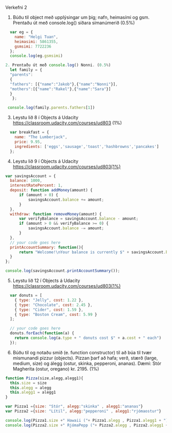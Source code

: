 Verkefni 2
1. Búðu til object með upplýsingar um þig; nafn, heimasími og gsm. Prentaðu út með
console.log() síðara símanúmerið (0.5%)
```javascript
  var eg = {
    name: "Helgi Tuan",
    heimasimi: 5861355,
    gsmsimi: 7722236
  };
  console.log(eg.gsmsimi)

2. Prentaðu út með console.log() Nonni. (0.5%)
  let family = {
  "parents":
  {
  "fathers": [{"name":"Jakob"},{"name":"Nonni"}],
  "mothers":[{"name":"Rakel"},{"name":"Sara"}]
  }
   };

 console.log(family.parents.fathers[1])
```
3. Leystu lið 8 í Objects á Udacity https://classroom.udacity.com/courses/ud803 (1%)
```javascript
  var breakfast = {
    name: "The Lumberjack",
    price: 9.95,
    ingredients: ['eggs','sausage','toast','hashbrowns','pancakes']
  };
```
4. Leystu lið 9 í Objects á Udacity https://classroom.udacity.com/courses/ud803(1%)
```javascript
var savingsAccount = {
  balance: 1000,
  interestRatePercent: 1,
  deposit: function addMoney(amount) {
      if (amount > 0) {
          savingsAccount.balance += amount;
      }
  },
  withdraw: function removeMoney(amount) {
      var verifyBalance = savingsAccount.balance - amount;
      if (amount > 0 && verifyBalance >= 0) {
          savingsAccount.balance -= amount;
      }
  },
  // your code goes here
  printAccountSummary: function(){
      return "Welcome!\nYour balance is currently $" + savingsAccount.balance + " and your interest rate is " + savingsAccount.interestRatePercent + "%."
  }
};

console.log(savingsAccount.printAccountSummary());
```

5. Leystu lið 12 í Objects á Udacity https://classroom.udacity.com/courses/ud803(1%)
```javascript
  var donuts = [
    { type: "Jelly", cost: 1.22 },
    { type: "Chocolate", cost: 2.45 },
    { type: "Cider", cost: 1.59 },
    { type: "Boston Cream", cost: 5.99 }
  ];

  // your code goes here
  donuts.forEach(function(a) {
    return console.log(a.type + " donuts cost $" + a.cost + " each")
  });
```
6. Búðu til og notaðu smið (e. function constructor) til að búa til tvær mismunandi pizzur
(objects). Pizzan þarf að hafa; verð, stærð (large, medium, size) og álegg (ostur, skinka,
pepperoni, ananas). Dæmi: Stór Magherita (ostur, oregano) kr. 2195. (1%)
```javascript
function Pizza(size,alegg,alegg1){
  this.size = size
  this.alegg = alegg
  this.alegg1 = alegg1
}

var Pizza1 ={size: "Stór", alegg:"skinka" , alegg1:"ananas"}
var Pizza2 ={size: "Lítil", alegg:"pepperoni" , alegg1:"rjómaostur"}

console.log(Pizza1.size +" Hawaii ("+ Pizza1.alegg , Pizza1.alegg1 + ") kr. 2295.")
console.log(Pizza2.size +" RjómaPepp ("+ Pizza2.alegg , Pizza2.alegg1 + ") kr. 1995.")
```
